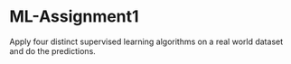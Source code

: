 # ML-Assignment1
Apply four distinct supervised learning algorithms on a real world dataset and do the predictions.

